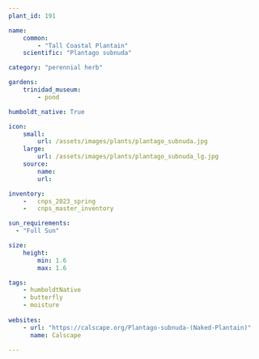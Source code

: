 ```yaml
---
plant_id: 191 

name: 
    common: 
        - "Tall Coastal Plantain"  
    scientific: "Plantago subnuda"  

category: "perennial herb"

gardens:
    trinidad_museum:
        - pond

humboldt_native: True

icon: 
    small: 
        url: /assets/images/plants/plantago_subnuda.jpg
    large: 
        url: /assets/images/plants/plantago_subnuda_lg.jpg
    source: 
        name: 
        url: 

inventory: 
    -   cnps_2023_spring
    -   cnps_master_inventory

sun_requirements:
  - "Full Sun"

size:
    height: 
        min: 1.6
        max: 1.6 

tags: 
    - humboldtNative
    - butterfly
    - moisture
 
websites: 
    - url: "https://calscape.org/Plantago-subnuda-(Naked-Plantain)"
      name: Calscape

---
```


